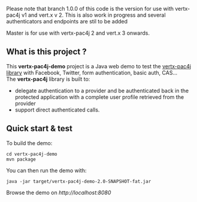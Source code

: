 Please note that branch 1.0.0 of this code is the version for use with vertx-pac4j v1 and vert.x v 2.
This is also work in progress and several authenticators and endpoints are stil to be added

Master is for use with vertx-pac4j 2 and vert.x 3 onwards.

## What is this project ?

This **vertx-pac4j-demo** project is a Java web demo to test the [vertx-pac4j library](https://github.com/pac4j/vertx-pac4j) with Facebook, Twitter, form authentication, basic auth, CAS...  
The **vertx-pac4j** library is built to:

- delegate authentication to a provider and be authenticated back in the protected application with a complete user profile retrieved from the provider
- support direct authenticated calls.


## Quick start & test

To build the demo:

    cd vertx-pac4j-demo
    mvn package

You can then run the demo with:

    java -jar target/vertx-pac4j-demo-2.0-SNAPSHOT-fat.jar

Browse the demo on *http://localhost:8080*
